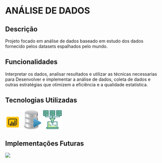 # ANÁLISE DE DADOS

## Descrição
Projeto focado em análise de dados baseado em estudo dos dados fornecido pelos datasets espalhados pelo mundo.

## Funcionalidades

Interpretar os dados, analisar resultados e utilizar as técnicas necessarias para Desenvolver e implementar a análise de dados, coleta de dados e outras estratégias que otimizem a eficiência e a qualidade estatística.

## Tecnologias Utilizadas
![](https://github.com/tiagojti/Analise_de_Dados/blob/main/Imagens/powerbi.png)
![](https://github.com/tiagojti/Analise_de_Dados/blob/main/Imagens/SQL.png)
![](https://github.com/tiagojti/Analise_de_Dados/blob/main/Imagens/powerquery.png)
## Implementações Futuras
![](https://img.shields.io/static/v1?label=STATUS&message=EM%20DESENVOLVIMENTO&color=GREEN&style=for-the-badge)

